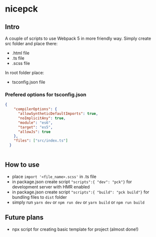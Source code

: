 # nicepck

## Intro

A couple of scripts to use Webpack 5 in more friendly way.
Simply create src folder and place there:

* .html file
* .ts file
* .scss file

In root folder place:

* tsconfig.json file

### Prefered options for tsconfig.json

```json
{
    "compilerOptions": {
      "allowSyntheticDefaultImports": true,
      "noImplicitAny": true,
      "module": "es6",
      "target": "es5",
      "allowJs": true
    },
    "files": ["src/index.ts"]
  }
  
```

## How to use

* place `import '<file_name>.scss'` in .ts file
* in package.json create script `"scripts":{ "dev": "pck"}` for development server with HMR enabled
* in package.json create script `"scripts":{ "build": "pck build"}` for bundling files to `dist` folder
* simply run `yarn dev` or `npm run dev` or `yarn build` or `npm run build`

## Future plans

* npx script for creating basic template for project (almost done!)
